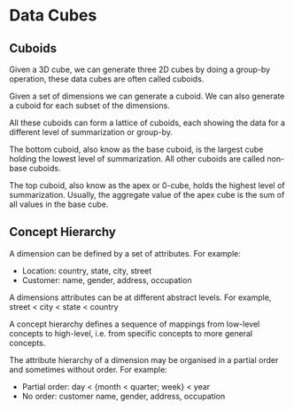 # Data Cubes

## Cuboids
Given a 3D cube, we can generate three 2D cubes by doing a group-by operation,
these data cubes are often called cuboids.

Given a set of dimensions we can generate a cuboid. We can also generate a cuboid
for each subset of the dimensions.

All these cuboids can form a lattice of cuboids, each showing the data for a different
level of summarization or group-by.

The bottom cuboid, also know as the base cuboid, is the largest cube holding the
lowest level of summarization. All other cuboids are called non-base cuboids.

The top cuboid, also know as the apex or 0-cube, holds the highest level of summarization.
Usually, the aggregate value of the apex cube is the sum of all values in the base cube.

## Concept Hierarchy
A dimension can be defined by a set of attributes. For example:
- Location: country, state, city, street
- Customer: name, gender, address, occupation

A dimensions attributes can be at different abstract levels. For example, street < city < state < country

A concept hierarchy defines a sequence of mappings from low-level concepts to high-level,
i.e. from specific concepts to more general concepts.

The attribute hierarchy of a dimension may be organised in a partial order and sometimes
without order. For example:
- Partial order: day < {month < quarter; week} < year
- No order: customer name, gender, address, occupation

